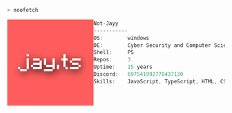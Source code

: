 ```bash
> neofetch
```

<img src="Pfp.png" align="left" width=200>

```cs
Not-Jayy
-----------
OS:        windows
DE:        Cyber Security and Computer Science enthusiast from the UK.
Shell:     PS
Repos:     3
Uptime:    15 years
Discord:   697541992770437130
Skills:    JavaScript, TypeScript, HTML, CSS, Lua, Python, NodeJS, MongoDB, VSCode, Discord
```
